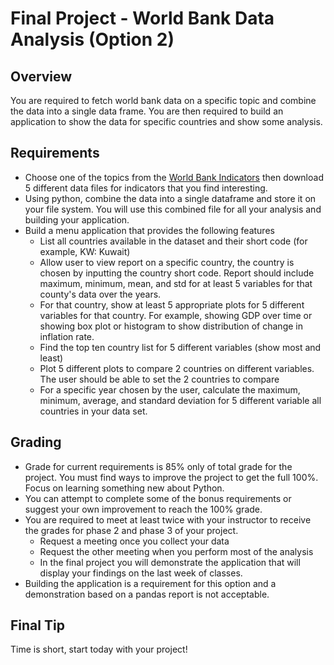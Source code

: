 # Final Project - World Bank Data Analysis (Option 2)

## Overview

You are required to fetch world bank data on a specific topic and combine the data into a single data frame. You are then required to build an application to show the data for specific countries and show some analysis.

## Requirements

- Choose one of the topics from the [World Bank Indicators](https://data.worldbank.org/indicator) then download 5 different data files for indicators that you find interesting.
- Using python, combine the data into a single dataframe and store it on your file system. You will use this combined file for all your analysis and building your application.
- Build a menu application that provides the following features
  - List all countries available in the dataset and their short code (for example, KW: Kuwait)
  - Allow user to view report on a specific country, the country is chosen by inputting the country short code. Report should include maximum, minimum, mean, and std for at least 5 variables for that county's data over the years.
  - For that country, show at least 5 appropriate plots for 5 different variables for that country. For example, showing GDP over time or showing box plot or histogram to show distribution of change in inflation rate.
  - Find the top ten country list for 5 different variables (show most and least)
  - Plot 5 different plots to compare 2 countries on different variables. The user should be able to set the 2 countries to compare
  - For a specific year chosen by the user, calculate the maximum, minimum, average, and standard deviation for 5 different variable all countries in your data set.

## Grading

- Grade for current requirements is 85% only of total grade for the project. You must find ways to improve the project to get the full 100%. Focus on learning something new about Python.
- You can attempt to complete some of the bonus requirements or suggest your own improvement to reach the 100% grade.
- You are required to meet at least twice with your instructor to receive the grades for phase 2 and phase 3 of your project.
  - Request a meeting once you collect your data
  - Request the other meeting when you perform most of the analysis
  - In the final project you will demonstrate the application that will display your findings on the last week of classes.
- Building the application is a requirement for this option and a demonstration based on a pandas report is not acceptable.

## Final Tip

Time is short, start today with your project!
